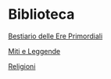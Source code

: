 # Biblioteca

[Bestiario delle Ere Primordiali](Biblioteca%20274153d42c8f4d78a7dc64e2e6fda353/Bestiario%20delle%20Ere%20Primordiali%200e4108d68b484722bb5cf0e2f34c52ea.md)

[Miti e Leggende](Biblioteca%20274153d42c8f4d78a7dc64e2e6fda353/Miti%20e%20Leggende%202af5ba8ec2fe4f56a745f2e9ed0284d7.md)

[Religioni](Biblioteca%20274153d42c8f4d78a7dc64e2e6fda353/Religioni%20a968a080f4e84aac8a91873d9028f1d1.md)